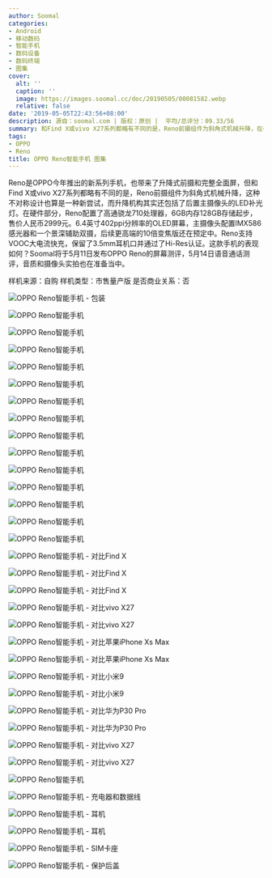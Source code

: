```yaml
---
author: Soomal
categories:
- Android
- 移动数码
- 智能手机
- 数码设备
- 数码终端
- 图集
cover:
  alt: ''
  caption: ''
  image: https://images.soomal.cc/doc/20190505/00081582.webp
  relative: false
date: '2019-05-05T22:43:56+08:00'
description: 源自：soomal.com | 版权：原创 |  平均/总评分：09.33/56
summary: 和Find X或vivo X27系列都略有不同的是，Reno前摄组件为斜角式机械升降，在硬件部分，Reno配置了高通骁龙710处理器，6GB内存128GB存储起步，售价人民币2999元。6.4英寸402ppi分辨率的OLED屏幕，主摄像头配置IMX586感光器和一个景深摄像头。
tags:
- OPPO
- Reno
title: OPPO Reno智能手机 图集
---
```


Reno是OPPO今年推出的新系列手机，也带来了升降式前摄和完整全面屏，但和Find X或vivo X27系列都略有不同的是，Reno前摄组件为斜角式机械升降，这种不对称设计也算是一种新尝试，而升降机构其实还包括了后置主摄像头的LED补光灯。在硬件部分，Reno配置了高通骁龙710处理器，6GB内存128GB存储起步，售价人民币2999元。6.4英寸402ppi分辨率的OLED屏幕，主摄像头配置IMX586感光器和一个景深辅助双摄，后续更高端的10倍变焦版还在预定中。Reno支持VOOC大电流快充，保留了3.5mm耳机口并通过了Hi-Res认证。这款手机的表现如何？Soomal将于5月11日发布OPPO Reno的屏幕测评，5月14日语音通话测评，音质和摄像头实拍也在准备当中。



样机来源：自购
样机类型：市售量产版
是否商业关系：否



![OPPO Reno智能手机 - 包装](https://images.soomal.cc/doc/20190505/00081548.webp)



![OPPO Reno智能手机](https://images.soomal.cc/doc/20190505/00081549.webp)



![OPPO Reno智能手机](https://images.soomal.cc/doc/20190505/00081550.webp)



![OPPO Reno智能手机](https://images.soomal.cc/doc/20190505/00081551.webp)



![OPPO Reno智能手机](https://images.soomal.cc/doc/20190505/00081552.webp)



![OPPO Reno智能手机](https://images.soomal.cc/doc/20190505/00081553.webp)



![OPPO Reno智能手机](https://images.soomal.cc/doc/20190505/00081554.webp)



![OPPO Reno智能手机](https://images.soomal.cc/doc/20190505/00081555.webp)



![OPPO Reno智能手机](https://images.soomal.cc/doc/20190505/00081556.webp)



![OPPO Reno智能手机](https://images.soomal.cc/doc/20190505/00081557.webp)



![OPPO Reno智能手机](https://images.soomal.cc/doc/20190505/00081558.webp)



![OPPO Reno智能手机](https://images.soomal.cc/doc/20190505/00081559.webp)



![OPPO Reno智能手机](https://images.soomal.cc/doc/20190505/00081560.webp)



![OPPO Reno智能手机](https://images.soomal.cc/doc/20190505/00081561.webp)



![OPPO Reno智能手机](https://images.soomal.cc/doc/20190505/00081562.webp)



![OPPO Reno智能手机 - 对比Find X](https://images.soomal.cc/doc/20190505/00081563.webp)



![OPPO Reno智能手机 - 对比Find X](https://images.soomal.cc/doc/20190505/00081564.webp)



![OPPO Reno智能手机 - 对比Find X](https://images.soomal.cc/doc/20190505/00081565.webp)



![OPPO Reno智能手机 - 对比vivo X27](https://images.soomal.cc/doc/20190505/00081566.webp)



![OPPO Reno智能手机 - 对比vivo X27](https://images.soomal.cc/doc/20190505/00081567.webp)



![OPPO Reno智能手机 - 对比苹果iPhone Xs Max](https://images.soomal.cc/doc/20190505/00081568.webp)



![OPPO Reno智能手机 - 对比苹果iPhone Xs Max](https://images.soomal.cc/doc/20190505/00081569.webp)



![OPPO Reno智能手机 - 对比小米9](https://images.soomal.cc/doc/20190505/00081570.webp)



![OPPO Reno智能手机 - 对比小米9](https://images.soomal.cc/doc/20190505/00081571.webp)



![OPPO Reno智能手机 - 对比华为P30 Pro](https://images.soomal.cc/doc/20190505/00081572.webp)



![OPPO Reno智能手机 - 对比华为P30 Pro](https://images.soomal.cc/doc/20190505/00081573.webp)



![OPPO Reno智能手机 - 对比vivo X27](https://images.soomal.cc/doc/20190505/00081574.webp)



![OPPO Reno智能手机 - 对比vivo X27](https://images.soomal.cc/doc/20190505/00081575.webp)



![OPPO Reno智能手机](https://images.soomal.cc/doc/20190505/00081576.webp)



![OPPO Reno智能手机 - 充电器和数据线](https://images.soomal.cc/doc/20190505/00081577.webp)



![OPPO Reno智能手机 - 耳机](https://images.soomal.cc/doc/20190505/00081578.webp)



![OPPO Reno智能手机 - 耳机](https://images.soomal.cc/doc/20190505/00081579.webp)



![OPPO Reno智能手机 - SIM卡座](https://images.soomal.cc/doc/20190505/00081580.webp)



![OPPO Reno智能手机 - 保护后盖](https://images.soomal.cc/doc/20190505/00081581.webp)